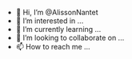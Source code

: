 - 👋 Hi, I’m @AlissonNantet
- 👀 I’m interested in ...
- 🌱 I’m currently learning ...
- 💞️ I’m looking to collaborate on ...
- 📫 How to reach me ...

<!---
AlissonNantet/AlissonNantet is a ✨ special ✨ repository because its `README.md` (this file) appears on your GitHub profile.
You can click the Preview link to take a look at your changes.
--->
